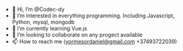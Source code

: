 - 👋 Hi, I’m @Codec-dy
- 👀 I’m interested in everything programming. Including Javascript, Python, mysql, mongodb
- 🌱 I’m currently learning Vue.js
- 💞️ I’m looking to collaborate on any progect available
- 📫 How to reach me (yormesordaniel@gmail.com +37493722039)

<!---
Codec-dy/Codec-dy is a ✨ special ✨ repository because its `README.md` (this file) appears on your GitHub profile.
You can click the Preview link to take a look at your changes.
--->
